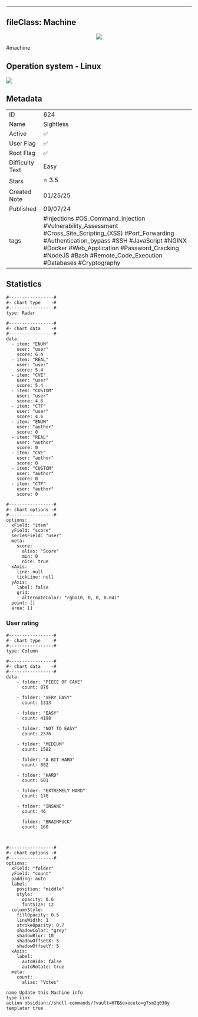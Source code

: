 
---
fileClass: Machine
---

<p align="center"> <img src= "https://www.hackthebox.com//storage/avatars/f96160a20e9cf0138885238444b47404.png"> </p>

#machine

## Operation system - Linux
<img style = "max-width:70px" src = "app://local//home/cher0/HTNotes/HTB/.res/Linux.png">

## Metadata

|                       |   |
| ----------------      | - |
| ID                    |624 |
| Name                  |Sightless |
| Active                |✅  |
| User Flag             |✅ |
| Root Flag             |✅|
| Difficulty Text       |Easy  |
| Stars                 |⭐️ 3.5 |
| Created Note          |01/25/25 |
| Published             |09/07/24 |
| tags                  |#Injections #OS_Command_Injection #Vulnerability_Assessment #Cross_Site_Scripting_(XSS) #Port_Forwarding #Authentication_bypass #SSH #JavaScript #NGINX #Docker #Web_Application #Password_Cracking #NodeJS #Bash #Remote_Code_Execution #Databases #Cryptography  |

<p style = "display:none">
id:: 624
active:: True
name:: Sightless
os::Linux
user_flag:: True
root_flag:: True
difficulty_text:: Easy
stars:: 3.5
created:: 01/25/2025
published:: 09/07/24
avatar:: /storage/avatars/f96160a20e9cf0138885238444b47404.png
tags:: #Injections #OS_Command_Injection #Vulnerability_Assessment #Cross_Site_Scripting_(XSS) #Port_Forwarding #Authentication_bypass #SSH #JavaScript #NGINX #Docker #Web_Application #Password_Cracking #NodeJS #Bash #Remote_Code_Execution #Databases #Cryptography 
</p>

## Statistics


```chartsview
#-----------------#
#- chart type    -#
#-----------------#
type: Radar

#-----------------#
#- chart data    -#
#-----------------#
data:
  - item: "ENUM"
    user: "user"
    score: 6.4
  - item: "REAL"
    user: "user"
    score: 5.4
  - item: "CVE"
    user: "user"
    score: 5.4
  - item: "CUSTOM"
    user: "user"
    score: 4.6
  - item: "CTF"
    user: "user"
    score: 4.6
  - item: "ENUM"
    user: "author"
    score: 0
  - item: "REAL"
    user: "author"
    score: 0
  - item: "CVE"
    user: "author"
    score: 0
  - item: "CUSTOM"
    user: "author"
    score: 0
  - item: "CTF"
    user: "author"
    score: 0

#-----------------#
#- chart options -#
#-----------------#
options:
  xField: "item"
  yField: "score"
  seriesField: "user"
  meta:
    score:
      alias: "Score"
      min: 0
      nice: true
  xAxis:
    line: null
    tickLine: null
  yAxis:
    label: false
    grid:
      alternateColor: "rgba(0, 0, 0, 0.04)"
  point: []
  area: []
```



### User rating


```chartsview
#-----------------#
#- chart type    -#
#-----------------#
type: Column

#-----------------#
#- chart data    -#
#-----------------#
data:
    - folder: "PIECE OF CAKE"
      count: 876
     
    - folder: "VERY EASY"
      count: 1313

    - folder: "EASY"
      count: 4198
      
    - folder: "NOT TO EASY"
      count: 2576
      
    - folder: "MEDIUM"
      count: 1582
     
    - folder: "A BIT HARD"
      count: 882
      
    - folder: "HARD"
      count: 601
      
    - folder: "EXTREMELY HARD"
      count: 178
      
    - folder: "INSANE"
      count: 46
      
    - folder: "BRAINFUCK"
      count: 160

    

#-----------------#
#- chart options -#
#-----------------#
options:
  xField: "folder"
  yField: "count"
  padding: auto
  label:
    position: "middle"
    style:
      opacity: 0.6
      fontSize: 12
  columnStyle:
    fillOpacity: 0.5
    lineWidth: 1
    strokeOpacity: 0.7
    shadowColor: "grey"
    shadowBlur: 10
    shadowOffsetX: 5
    shadowOffsetY: 5
  xAxis:
    label:
      autoHide: false
      autoRotate: true
  meta:
    count:
      alias: "Votes"
```



```button
name Update this Machine info
type link
action obsidian://shell-commands/?vault=HTB&execute=g7sm2q030y
templater true
```

